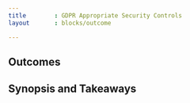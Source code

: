 ```yaml
---
title        : GDPR Appropriate Security Controls
layout       : blocks/outcome

---
```



## Outcomes



## Synopsis and Takeaways
